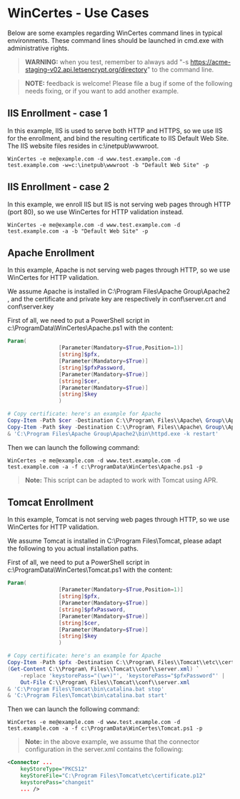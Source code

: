 # WinCertes - Use Cases

Below are some examples regarding WinCertes command lines in typical environments. These command lines should be launched in cmd.exe with administrative rights.

> **WARNING:** when you test, remember to always add "-s https://acme-staging-v02.api.letsencrypt.org/directory" to the command line.

> **NOTE:** feedback is welcome! Please file a bug if some of the following needs fixing, or if you want to add another example.

IIS Enrollment - case 1
-----------------------

In this example, IIS is used to serve both HTTP and HTTPS, so we use IIS for the enrollment, and bind the resulting certificate to IIS Default Web Site.
The IIS website files resides in c:\inetpub\wwwroot.

```dos
WinCertes -e me@example.com -d www.test.example.com -d test.example.com -w=c:\inetpub\wwwroot -b "Default Web Site" -p
```

IIS Enrollment - case 2
-----------------------

In this example, we enroll IIS but IIS is not serving web pages through HTTP (port 80), so we use WinCertes for HTTP validation instead.

```dos
WinCertes -e me@example.com -d www.test.example.com -d test.example.com -a -b "Default Web Site" -p
```

Apache Enrollment
-----------------

In this example, Apache is not serving web pages through HTTP, so we use WinCertes for HTTP validation.

We assume Apache is installed in C:\Program Files\Apache Group\Apache2 , and the certificate and private key are respectively in conf\server.crt and conf\server.key

First of all, we need to put a PowerShell script in c:\ProgramData\WinCertes\Apache.ps1 with the content:

```PowerShell
Param(
                [Parameter(Mandatory=$True,Position=1)]
                [string]$pfx,
                [Parameter(Mandatory=$True)]
                [string]$pfxPassword,
                [Parameter(Mandatory=$True)]
                [string]$cer,
                [Parameter(Mandatory=$True)]
                [string]$key
                )

# Copy certificate: here's an example for Apache
Copy-Item -Path $cer -Destination C:\\Program\ Files\\Apache\ Group\\Apache2\\conf\\server.crt
Copy-Item -Path $key -Destination C:\\Program\ Files\\Apache\ Group\\Apache2\\conf\\server.key
& 'C:\Program Files\Apache Group\Apache2\bin\httpd.exe -k restart'
```

Then we can launch the following command:

```dos
WinCertes -e me@example.com -d www.test.example.com -d test.example.com -a -f c:\ProgramData\WinCertes\Apache.ps1 -p
```

> **Note:** This script can be adapted to work with Tomcat using APR.

Tomcat Enrollment
-----------------

In this example, Tomcat is not serving web pages through HTTP, so we use WinCertes for HTTP validation.

We assume Tomcat is installed in C:\Program Files\Tomcat, please adapt the following to you actual installation paths.

First of all, we need to put a PowerShell script in c:\ProgramData\WinCertes\Tomcat.ps1 with the content:

```PowerShell
Param(
                [Parameter(Mandatory=$True,Position=1)]
                [string]$pfx,
                [Parameter(Mandatory=$True)]
                [string]$pfxPassword,
                [Parameter(Mandatory=$True)]
                [string]$cer,
                [Parameter(Mandatory=$True)]
                [string]$key
                )

# Copy certificate: here's an example for Apache
Copy-Item -Path $pfx -Destination C:\\Program\ Files\\Tomcat\\etc\\certificate.p12
(Get-Content C:\\Program\ Files\\Tomcat\\conf\\server.xml) `
	-replace 'keystorePass="(\w+)"', 'keystorePass="$pfxPassword"' |
	Out-File C:\\Program\ Files\\Tomcat\\conf\\server.xml
& 'C:\Program Files\Tomcat\bin\catalina.bat stop'
& 'C:\Program Files\Tomcat\bin\catalina.bat start'
```

Then we can launch the following command:

```dos
WinCertes -e me@example.com -d www.test.example.com -d test.example.com -a -f c:\ProgramData\WinCertes\Tomcat.ps1 -p
```

> **Note:** in the above example, we assume that the connector configuration in the server.xml contains the following:
```xml
<Connector ...
	keyStoreType="PKCS12"
	keyStoreFile="C:\Program Files\Tomcat\etc\certificate.p12"
	keystorePass="changeit" 
	... />
```